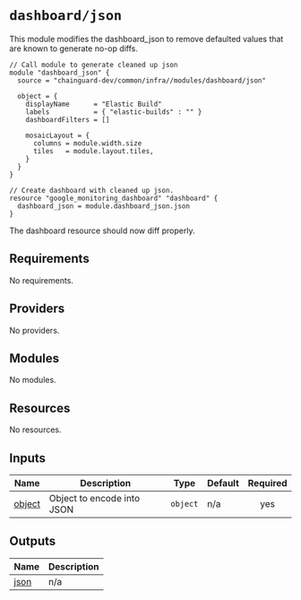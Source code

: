 # `dashboard/json`

This module modifies the dashboard_json to remove defaulted values that are known to generate no-op diffs.

```hcl
// Call module to generate cleaned up json
module "dashboard_json" {
  source = "chainguard-dev/common/infra//modules/dashboard/json"

  object = {
    displayName      = "Elastic Build"
    labels           = { "elastic-builds" : "" }
    dashboardFilters = []

    mosaicLayout = {
      columns = module.width.size
      tiles   = module.layout.tiles,
    }
  }
}

// Create dashboard with cleaned up json.
resource "google_monitoring_dashboard" "dashboard" {
  dashboard_json = module.dashboard_json.json
}
```

The dashboard resource should now diff properly.

<!-- BEGIN_TF_DOCS -->
## Requirements

No requirements.

## Providers

No providers.

## Modules

No modules.

## Resources

No resources.

## Inputs

| Name | Description | Type | Default | Required |
|------|-------------|------|---------|:--------:|
| <a name="input_object"></a> [object](#input\_object) | Object to encode into JSON | `object` | n/a | yes |

## Outputs

| Name | Description |
|------|-------------|
| <a name="output_json"></a> [json](#output\_json) | n/a |
<!-- END_TF_DOCS -->
